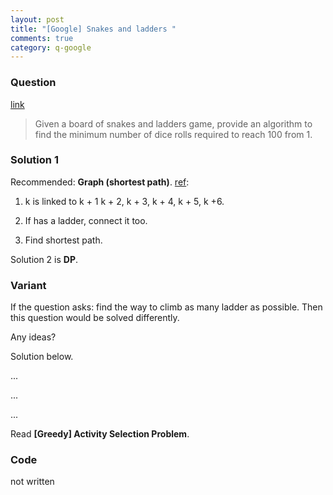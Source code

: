 ```yaml
---
layout: post
title: "[Google] Snakes and ladders "
comments: true
category: q-google
---
```


### Question

[link](http://www.careercup.com/question?id=14955106)

> Given a board of snakes and ladders game, provide an algorithm to find the minimum number of dice rolls required to reach 100 from 1.

### Solution 1

Recommended: **Graph (shortest path)**. [ref](http://www.careercup.com/question?id=14955106):

1. k is linked to k + 1 k + 2, k + 3, k + 4, k + 5, k +6.

2. If has a ladder, connect it too.

3. Find shortest path.

Solution 2 is **DP**.

### Variant

If the question asks: find the way to climb as many ladder as possible. Then this question would be solved differently.

Any ideas?

Solution below.

...

...

...

Read **[Greedy] Activity Selection Problem**.

### Code

not written
